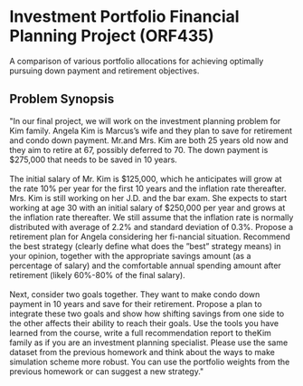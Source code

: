 # Investment Portfolio Financial Planning Project (ORF435)
A comparison of various portfolio allocations for achieving optimally pursuing down payment and retirement objectives.

## Problem Synopsis
"In our final project, we will work on the investment planning problem for Kim family. Angela Kim is Marcus’s wife and they plan to save for retirement and condo down payment. Mr.and Mrs. Kim are both 25 years old now and they aim to retire at 67, possibly deferred to 70. The down payment is $275,000 that needs to be saved in 10 years.
<br><br>
The initial salary of Mr.  Kim is $125,000, which he anticipates will grow at the rate 10% per year for the first 10 years and the inflation rate thereafter. Mrs.  Kim is still working on her J.D. and the bar exam. She expects to start working at age 30 with an initial salary of $250,000 per year and grows at the inflation rate thereafter. We still assume that the inflation rate is normally distributed with average of 2.2% and standard deviation of 0.3%. Propose a retirement plan for Angela considering her fi-nancial situation. Recommend the best strategy (clearly define what does the ”best” strategy means) in your opinion, together with the appropriate savings amount (as a percentage of salary) and the comfortable annual spending amount after retirement (likely 60%-80% of the final salary).
<br><br>
Next, consider two goals together. They want to make condo down payment in 10 years and save for their retirement. Propose a plan to integrate these two goals and show how shifting savings from one side to the other affects their ability to reach their goals. Use the tools you have learned from the course, write a full recommendation report to theKim family as if you are an investment planning specialist. Please use the same dataset from the previous homework and think about the ways to make simulation scheme more robust. You can use the portfolio weights from the previous homework or can suggest a new strategy."

